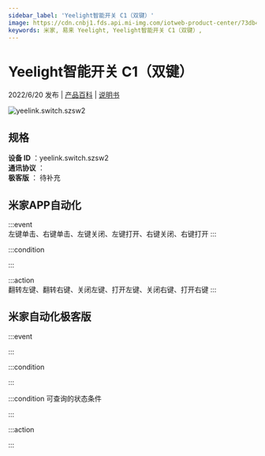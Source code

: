 ```yaml
---
sidebar_label: 'Yeelight智能开关 C1（双键）'
image: https://cdn.cnbj1.fds.api.mi-img.com/iotweb-product-center/73db4696b520317455848278267be82d_1652493913576.png?GalaxyAccessKeyId=AKVGLQWBOVIRQ3XLEW&Expires=9223372036854775807&Signature=HLtbYQS0zoF4INR7AKun8re9lDg=
keywords: 米家, 易来 Yeelight, Yeelight智能开关 C1（双键）, 
---
```

# Yeelight智能开关 C1（双键）

2022/6/20 发布 | [产品百科](https://home.mi.com/webapp/content/baike/product/index.html?model=yeelink.switch.szsw2/) | [说明书](https://home.mi.com/views/introduction.html?model=yeelink.switch.szsw2&region=cn)

![yeelink.switch.szsw2](https://cdn.cnbj1.fds.api.mi-img.com/iotweb-product-center/73db4696b520317455848278267be82d_1652493913576.png?GalaxyAccessKeyId=AKVGLQWBOVIRQ3XLEW&Expires=9223372036854775807&Signature=HLtbYQS0zoF4INR7AKun8re9lDg=)

## 规格  
> 
**设备 ID** ：yeelink.switch.szsw2  
**通讯协议** ：  
**极客版**  ： 待补充 


## 米家APP自动化  

:::event  
左键单击、右键单击、左键关闭、左键打开、右键关闭、右键打开
:::

:::condition  

:::

:::action   
翻转左键、翻转右键、关闭左键、打开左键、关闭右键、打开右键
:::

## 米家自动化极客版  

:::event  

:::

:::condition  

:::

:::condition 可查询的状态条件  

:::

:::action  

:::

        
